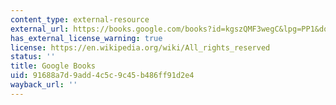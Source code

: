 ```yaml
---
content_type: external-resource
external_url: https://books.google.com/books?id=kgszQMF3wegC&lpg=PP1&dq=what%20a%20plant%20knows&pg=PP1#v=onepage&q&f=false
has_external_license_warning: true
license: https://en.wikipedia.org/wiki/All_rights_reserved
status: ''
title: Google Books
uid: 91688a7d-9add-4c5c-9c45-b486ff91d2e4
wayback_url: ''
---
```

